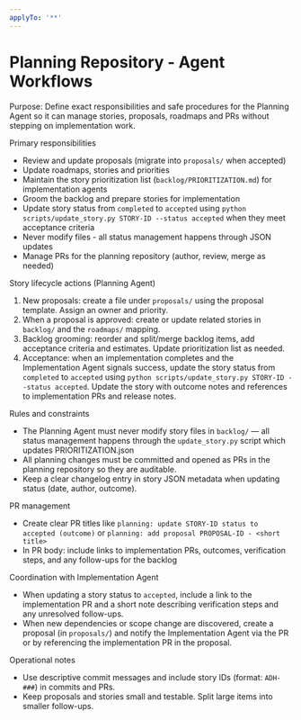 ```yaml
---
applyTo: '**'
---
```


# Planning Repository - Agent Workflows

Purpose: Define exact responsibilities and safe procedures for the Planning Agent so it can manage stories, proposals, roadmaps and PRs without stepping on implementation work.

Primary responsibilities
- Review and update proposals (migrate into `proposals/` when accepted)
- Update roadmaps, stories and priorities
- Maintain the story prioritization list (`backlog/PRIORITIZATION.md`) for implementation agents
- Groom the backlog and prepare stories for implementation
- Update story status from `completed` to `accepted` using `python scripts/update_story.py STORY-ID --status accepted` when they meet acceptance criteria
- Never modify files - all status management happens through JSON updates
- Manage PRs for the planning repository (author, review, merge as needed)

Story lifecycle actions (Planning Agent)
1. New proposals: create a file under `proposals/` using the proposal template. Assign an owner and priority.
2. When a proposal is approved: create or update related stories in `backlog/` and the `roadmaps/` mapping.
3. Backlog grooming: reorder and split/merge backlog items, add acceptance criteria and estimates. Update prioritization list as needed.
4. Acceptance: when an implementation completes and the Implementation Agent signals success, update the story status from `completed` to `accepted` using `python scripts/update_story.py STORY-ID --status accepted`. Update the story with outcome notes and references to implementation PRs and release notes.

Rules and constraints
- The Planning Agent must never modify story files in `backlog/` — all status management happens through the `update_story.py` script which updates PRIORITIZATION.json
- All planning changes must be committed and opened as PRs in the planning repository so they are auditable.
- Keep a clear changelog entry in story JSON metadata when updating status (date, author, outcome).

PR management
- Create clear PR titles like `planning: update STORY-ID status to accepted (outcome)` or `planning: add proposal PROPOSAL-ID - <short title>`
- In PR body: include links to implementation PRs, outcomes, verification steps, and any follow-ups for the backlog

Coordination with Implementation Agent
- When updating a story status to `accepted`, include a link to the implementation PR and a short note describing verification steps and any unresolved follow-ups.
- When new dependencies or scope change are discovered, create a proposal (in `proposals/`) and notify the Implementation Agent via the PR or by referencing the implementation PR in the proposal.

Operational notes
- Use descriptive commit messages and include story IDs (format: `ADH-###`) in commits and PRs.
- Keep proposals and stories small and testable. Split large items into smaller follow-ups.
